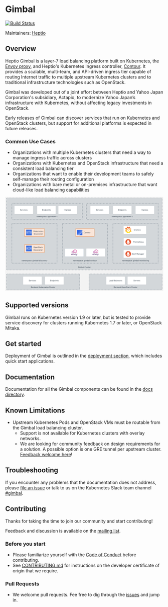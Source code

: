 # Gimbal

[![Build Status](https://travis-ci.org/heptio/gimbal.svg?branch=master)](https://travis-ci.org/heptio/gimbal)

Maintainers: [Heptio](https://github.com/heptio)

## Overview

Heptio Gimbal is a layer-7 load balancing platform built on Kubernetes, the [Envoy proxy](https://www.envoyproxy.io/), and Heptio's Kubernetes Ingress controller, [Contour](https://heptio.github.io/contour/). It provides a scalable, multi-team, and API-driven ingress tier capable of routing Internet traffic to multiple upstream Kubernetes clusters and to traditional infrastructure technologies such as OpenStack.

Gimbal was developed out of a joint effort between Heptio and Yahoo Japan Corporation's subsidiary, Actapio, to modernize Yahoo Japan’s infrastructure with Kubernetes,  without affecting legacy investments in OpenStack.

Early releases of Gimbal can discover services that run on Kubernetes and OpenStack clusters, but support for additional platforms is expected in future releases.

### Common Use Cases

* Organizations with multiple Kubernetes clusters that need a way to manage ingress traffic across clusters
* Organizations with Kubernetes and OpenStack infrastructure that need a consistent load balancing tier
* Organizations that want to enable their development teams to safely self-manage their routing configuration
* Organizations with bare metal or on-premises infrastructure that want cloud-like load balancing capabilities

![OverviewDiagram](docs/images/overview.png)

## Supported versions

Gimbal runs on Kubernetes version 1.9 or later, but is tested to provide service discovery for clusters running Kubernetes 1.7 or later, or OpenStack Mitaka.

## Get started

Deployment of Gimbal is outlined in the [deployment section](deployment/README.md), which includes quick start applications.

## Documentation

Documentation for all the Gimbal components can be found in the [docs directory](docs/README.md).


## Known Limitations

* Upstream Kubernetes Pods and OpenStack VMs must be routable from the Gimbal load balancing cluster.
  * Support is not available for Kubernetes clusters with overlay networks.
  * We are looking for community feedback on design requirements for a solution. A possible option is one GRE tunnel per upstream cluster. [Feedback welcome here](https://github.com/heptio/gimbal/issues/39)!

## Troubleshooting

If you encounter any problems that the documentation does not address, please [file an issue](https://github.com/heptio/gimbal/issues) or talk to us on the Kubernetes Slack team channel [#gimbal](https://kubernetes.slack.com/messages/gimbal).

## Contributing

Thanks for taking the time to join our community and start contributing!

Feedback and discussion is available on the [mailing list](https://groups.google.com/forum/#!forum/heptio-gimbal).

### Before you start

- Please familiarize yourself with the [Code of Conduct](CODE_OF_CONDUCT.md) before contributing.
- See [CONTRIBUTING.md](CONTRIBUTING.md) for instructions on the developer certificate of origin that we require.

### Pull Requests

- We welcome pull requests. Fee free to dig through the [issues](https://github.com/heptio/gimbal/issues) and jump in.
